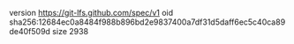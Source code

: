 version https://git-lfs.github.com/spec/v1
oid sha256:12684ec0a8484f988b896bd2e9837400a7df31d5daff6ec5c40ca89de40f509d
size 2938
